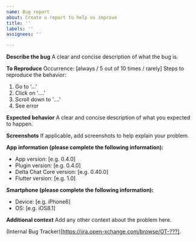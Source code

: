 ```yaml
---
name: Bug report
about: Create a report to help us improve
title: ''
labels: ''
assignees: ''

---
```


**Describe the bug**
A clear and concise description of what the bug is.

**To Reproduce**
Occurrence: [always / 5 out of 10 times / rarely]
Steps to reproduce the behavior:
1. Go to '...'
2. Click on '....'
3. Scroll down to '....'
4. See error

**Expected behavior**
A clear and concise description of what you expected to happen.

**Screenshots**
If applicable, add screenshots to help explain your problem.

**App information (please complete the following information):**
 - App version: [e.g. 0.4.0]
 - Plugin version: [e.g. 0.4.0]
 - Delta Chat Core version: [e.g. 0.40.0]
 - Flutter version: [e.g. 1.0]

**Smartphone (please complete the following information):**
 - Device: [e.g. iPhone6]
 - OS: [e.g. iOS8.1]

**Additional context**
Add any other context about the problem here.

(Internal Bug Tracker)[https://jira.open-xchange.com/browse/OT-???].
